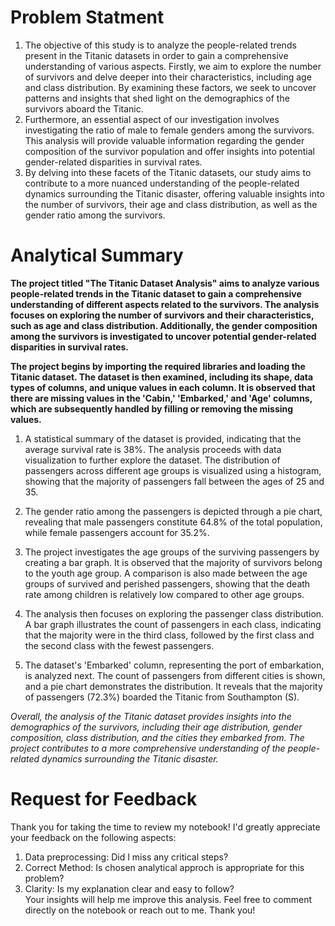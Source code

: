 # Problem Statment
1) The objective of this study is to analyze the people-related trends present in the Titanic datasets in order to gain a comprehensive understanding of various aspects. Firstly, we aim to explore the number of survivors and delve deeper into their characteristics, including age and class distribution. By examining these factors, we seek to uncover patterns and insights that shed light on the demographics of the survivors aboard the Titanic.
2) Furthermore, an essential aspect of our investigation involves investigating the ratio of male to female genders among the survivors. This analysis will provide valuable information regarding the gender composition of the survivor population and offer insights into potential gender-related disparities in survival rates.
3) By delving into these facets of the Titanic datasets, our study aims to contribute to a more nuanced understanding of the people-related dynamics surrounding the Titanic disaster, offering valuable insights into the number of survivors, their age and class distribution, as well as the gender ratio among the survivors.

# Analytical Summary
**The project titled "The Titanic Dataset Analysis" aims to analyze various people-related trends in the Titanic dataset to gain a comprehensive understanding of different aspects related to the survivors. The analysis focuses on exploring the number of survivors and their characteristics, such as age and class distribution. Additionally, the gender composition among the survivors is investigated to uncover potential gender-related disparities in survival rates.**

**The project begins by importing the required libraries and loading the Titanic dataset. The dataset is then examined, including its shape, data types of columns, and unique values in each column. It is observed that there are missing values in the 'Cabin,' 'Embarked,' and 'Age' columns, which are subsequently handled by filling or removing the missing values.**

1. A statistical summary of the dataset is provided, indicating that the average survival rate is 38%. The analysis proceeds with data visualization to further explore the dataset. The distribution of passengers across different age groups is visualized using a histogram, showing that the majority of passengers fall between the ages of 25 and 35.

2. The gender ratio among the passengers is depicted through a pie chart, revealing that male passengers constitute 64.8% of the total population, while female passengers account for 35.2%.

3. The project investigates the age groups of the surviving passengers by creating a bar graph. It is observed that the majority of survivors belong to the youth age group. A comparison is also made between the age groups of survived and perished passengers, showing that the death rate among children is relatively low compared to other age groups.

4. The analysis then focuses on exploring the passenger class distribution. A bar graph illustrates the count of passengers in each class, indicating that the majority were in the third class, followed by the first class and the second class with the fewest passengers.

5. The dataset's 'Embarked' column, representing the port of embarkation, is analyzed next. The count of passengers from different cities is shown, and a pie chart demonstrates the distribution. It reveals that the majority of passengers (72.3%) boarded the Titanic from Southampton (S).

*Overall, the analysis of the Titanic dataset provides insights into the demographics of the survivors, including their age distribution, gender composition, class distribution, and the cities they embarked from. The project contributes to a more comprehensive understanding of the people-related dynamics surrounding the Titanic disaster.*

# Request for Feedback
Thank you for taking the time to review my notebook! I'd greatly appreciate your feedback on the following aspects:

1. Data preprocessing: Did I miss any critical steps?
2. Correct Method: Is chosen analytical approch is appropriate for this problem?
3. Clarity: Is my explanation clear and easy to follow?  
Your insights will help me improve this analysis. Feel free to comment directly on the notebook or reach out to me. Thank you!
